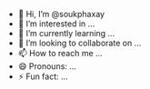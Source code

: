 - 👋 Hi, I’m @soukphaxay
- 👀 I’m interested in ...
- 🌱 I’m currently learning ...
- 💞️ I’m looking to collaborate on ...
- 📫 How to reach me ...
- 😄 Pronouns: ...
- ⚡ Fun fact: ...

<!---
soukphaxay/soukphaxay is a ✨ special ✨ repository because its `README.md` (this file) appears on your GitHub profile.
You can click the Preview link to take a look at your changes.
--->
